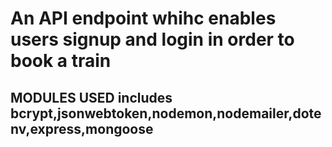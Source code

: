 # An API endpoint whihc enables users signup and login in order to book a train
## MODULES USED includes bcrypt,jsonwebtoken,nodemon,nodemailer,dotenv,express,mongoose
